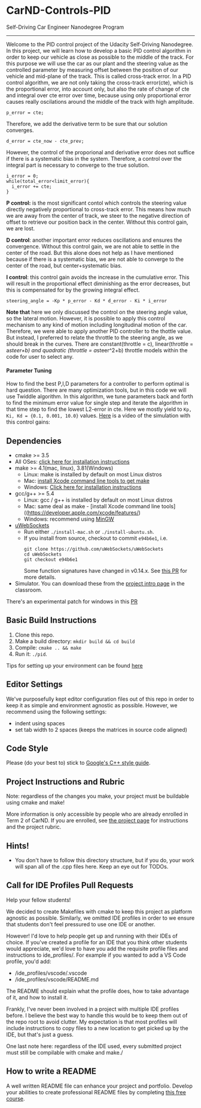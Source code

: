 # CarND-Controls-PID
Self-Driving Car Engineer Nanodegree Program

---

Welcome to the PID control project of the Udacity Self-Driving Nanodegree. In this project, we will learn how to develop a basic PID control algorithm in order to keep our vehicle as close as possible to the middle of the track. For this purpose we will use the car as our plant and the steering value as the controlled parameter by measuring offset between the position of our vehicle and mid-plane of the track. This is called cross-track error. In a PID control algorithm, we are not only taking the cross-track error(cte), which is the proportional error, into account only, but also the rate of change of cte and integral over cte error over time, because using only proportional error causes really oscilations around the middle of the track with high amplitude.
```
p_error = cte;
```
Therefore, we add the derivative term to be sure that our solution converges.
```
d_error = cte_now - cte_prev;
```
However, the control of the proporional and derivative error does not suffice if there is a systematic bias in the system. Therefore, a control over the integral part is necessary to converge to the true solution.
```
i_error = 0;
while(total_error<limit_error){
  i_error += cte;
}
```

__P control:__ is the most significant contol which controls the steering value directly negatively proportional to cross-track error. This means how much we are away from the center of track, we steer to the negative direction of offset to retrieve our position back in the center. Without this control gain, we are lost.

__D control__: another important error reduces oscillations and ensures the convergence. Without this control gain, we are not able to settle in the center of the road. But this alone does not help as I have mentioned because if there is a systematic bias, we are not able to converge to the center of the road, but center+systematic bias.

__I control__: this control gain avoids the increase in the cumulative error. This will result in the proportional effect diminishing as the error decreases, but this is compensated for by the growing integral effect. 

```
steering_angle = -Kp * p_error - Kd * d_error - Ki * i_error
```

__Note that__ here we only discussed the control on the steering angle value, so the lateral motion. However, it is possible to apply this control mechanism to any kind of motion including longitudinal motion of the car. Therefore, we were able to apply another PID controller to the thottle value. But instead, I preferred to relate the throttle to the steering angle, as we should break in the curves. There are constant(throttle = c), linear(throttle = a*steer+b) and quadratic (throttle = a*steer^2+b) throttle models within the code for user to select any.

#### Parameter Tuning

How to find the best P,I,D parameters for a controller to perform optimal is hard question. There are many optimization tools, but in this code we will use Twiddle algorithm. In this algorithm, we tune parameters back and forth to find the minimum error value for single step and iterate the algorithm in that time step to find the lowest L2-error in cte. Here we mostly yield to 
`Kp, Ki, Kd = {0.1, 0.001, 10.0}` values. [Here](PIDcont.mp4) is a video of the simulation with this control gains:


## Dependencies

* cmake >= 3.5
 * All OSes: [click here for installation instructions](https://cmake.org/install/)
* make >= 4.1(mac, linux), 3.81(Windows)
  * Linux: make is installed by default on most Linux distros
  * Mac: [install Xcode command line tools to get make](https://developer.apple.com/xcode/features/)
  * Windows: [Click here for installation instructions](http://gnuwin32.sourceforge.net/packages/make.htm)
* gcc/g++ >= 5.4
  * Linux: gcc / g++ is installed by default on most Linux distros
  * Mac: same deal as make - [install Xcode command line tools]((https://developer.apple.com/xcode/features/)
  * Windows: recommend using [MinGW](http://www.mingw.org/)
* [uWebSockets](https://github.com/uWebSockets/uWebSockets)
  * Run either `./install-mac.sh` or `./install-ubuntu.sh`.
  * If you install from source, checkout to commit `e94b6e1`, i.e.
    ```
    git clone https://github.com/uWebSockets/uWebSockets 
    cd uWebSockets
    git checkout e94b6e1
    ```
    Some function signatures have changed in v0.14.x. See [this PR](https://github.com/udacity/CarND-MPC-Project/pull/3) for more details.
* Simulator. You can download these from the [project intro page](https://github.com/udacity/self-driving-car-sim/releases) in the classroom.

There's an experimental patch for windows in this [PR](https://github.com/udacity/CarND-PID-Control-Project/pull/3)

## Basic Build Instructions

1. Clone this repo.
2. Make a build directory: `mkdir build && cd build`
3. Compile: `cmake .. && make`
4. Run it: `./pid`. 

Tips for setting up your environment can be found [here](https://classroom.udacity.com/nanodegrees/nd013/parts/40f38239-66b6-46ec-ae68-03afd8a601c8/modules/0949fca6-b379-42af-a919-ee50aa304e6a/lessons/f758c44c-5e40-4e01-93b5-1a82aa4e044f/concepts/23d376c7-0195-4276-bdf0-e02f1f3c665d)

## Editor Settings

We've purposefully kept editor configuration files out of this repo in order to
keep it as simple and environment agnostic as possible. However, we recommend
using the following settings:

* indent using spaces
* set tab width to 2 spaces (keeps the matrices in source code aligned)

## Code Style

Please (do your best to) stick to [Google's C++ style guide](https://google.github.io/styleguide/cppguide.html).

## Project Instructions and Rubric

Note: regardless of the changes you make, your project must be buildable using
cmake and make!

More information is only accessible by people who are already enrolled in Term 2
of CarND. If you are enrolled, see [the project page](https://classroom.udacity.com/nanodegrees/nd013/parts/40f38239-66b6-46ec-ae68-03afd8a601c8/modules/f1820894-8322-4bb3-81aa-b26b3c6dcbaf/lessons/e8235395-22dd-4b87-88e0-d108c5e5bbf4/concepts/6a4d8d42-6a04-4aa6-b284-1697c0fd6562)
for instructions and the project rubric.

## Hints!

* You don't have to follow this directory structure, but if you do, your work
  will span all of the .cpp files here. Keep an eye out for TODOs.

## Call for IDE Profiles Pull Requests

Help your fellow students!

We decided to create Makefiles with cmake to keep this project as platform
agnostic as possible. Similarly, we omitted IDE profiles in order to we ensure
that students don't feel pressured to use one IDE or another.

However! I'd love to help people get up and running with their IDEs of choice.
If you've created a profile for an IDE that you think other students would
appreciate, we'd love to have you add the requisite profile files and
instructions to ide_profiles/. For example if you wanted to add a VS Code
profile, you'd add:

* /ide_profiles/vscode/.vscode
* /ide_profiles/vscode/README.md

The README should explain what the profile does, how to take advantage of it,
and how to install it.

Frankly, I've never been involved in a project with multiple IDE profiles
before. I believe the best way to handle this would be to keep them out of the
repo root to avoid clutter. My expectation is that most profiles will include
instructions to copy files to a new location to get picked up by the IDE, but
that's just a guess.

One last note here: regardless of the IDE used, every submitted project must
still be compilable with cmake and make./

## How to write a README
A well written README file can enhance your project and portfolio.  Develop your abilities to create professional README files by completing [this free course](https://www.udacity.com/course/writing-readmes--ud777).

